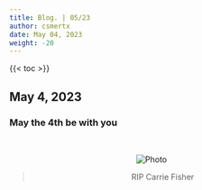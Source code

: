 ```yaml
---
title: Blog. | 05/23
author: csmertx
date: May 04, 2023
weight: -20
---
```


<!--more-->

{{< toc >}}

## May 4, 2023
### May the 4th be with you

<br />
<div style="text-align: center;">

![Photo](/Blog/daynight/2023/images/may_the_4th_be_with_you.jpg "Photo of my desk with Blu-ray copies of Star Wars Episodes I-IX, several books about mental health, and a computer monitor background image of the Death Star falling through a planet's atmosphere (created by Utkarsh Kushwaha)")
> RIP Carrie Fisher
</div><br />